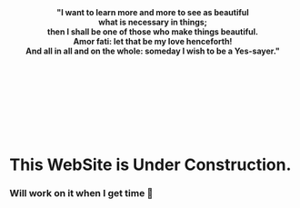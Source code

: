 <head>
<link rel="apple-touch-icon" sizes="57x57" href="favicon/apple-icon-57x57.png">
<link rel="apple-touch-icon" sizes="60x60" href="favicon/apple-icon-60x60.png">
<link rel="apple-touch-icon" sizes="72x72" href="favicon/apple-icon-72x72.png">
<link rel="apple-touch-icon" sizes="76x76" href="favicon/apple-icon-76x76.png">
<link rel="apple-touch-icon" sizes="114x114" href="favicon/apple-icon-114x114.png">
<link rel="apple-touch-icon" sizes="120x120" href="favicon/apple-icon-120x120.png">
<link rel="apple-touch-icon" sizes="144x144" href="favicon/apple-icon-144x144.png">
<link rel="apple-touch-icon" sizes="152x152" href="favicon/apple-icon-152x152.png">
<link rel="apple-touch-icon" sizes="180x180" href="favicon/apple-icon-180x180.png">
<link rel="icon" type="image/png" sizes="192x192"  href="favicon/android-icon-192x192.png">
<link rel="icon" type="image/png" sizes="32x32" href="favicon/favicon-32x32.png">
<link rel="icon" type="image/png" sizes="96x96" href="favicon/favicon-96x96.png">
<link rel="icon" type="image/png" sizes="16x16" href="favicon/favicon-16x16.png">
<link rel="shortcut icon" type="image/png" href="favicon/android-icon-72x72.png">  
</head>





<div align="center"><b>"I want to learn more and more to see as beautiful</b></div>
<div align="center"><b>what is necessary in things;</b></div>
<div align="center"><b>then I shall be one of those who make things beautiful.</b></div>
<div align="center"><b>Amor fati: let that be my love henceforth!</b></div>
<div align="center"><b>And all in all and on the whole: someday I wish to be a Yes-sayer."</b></div>
<br>
<br>
<br>
<br>
<br>
<br>
<br>
<br>




# This WebSite is Under Construction.
### Will work on it when I get time 🥱
<br>
<br>

















